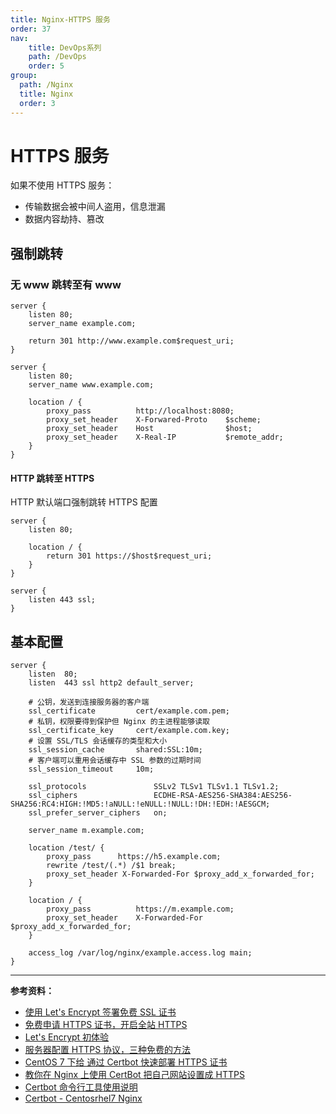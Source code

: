 ```yaml
---
title: Nginx-HTTPS 服务
order: 37
nav:
    title: DevOps系列
    path: /DevOps
    order: 5
group:
  path: /Nginx
  title: Nginx
  order: 3
---
```


# HTTPS 服务

如果不使用 HTTPS 服务：

- 传输数据会被中间人盗用，信息泄漏
- 数据内容劫持、篡改

## 强制跳转

### 无 www 跳转至有 www

```nginx
server {
    listen 80;
    server_name example.com;

    return 301 http://www.example.com$request_uri;
}

server {
    listen 80;
    server_name www.example.com;

    location / {
        proxy_pass          http://localhost:8080;
        proxy_set_header    X-Forwared-Proto    $scheme;
        proxy_set_header    Host                $host;
        proxy_set_header    X-Real-IP           $remote_addr;
    }
}
```

#### HTTP 跳转至 HTTPS

HTTP 默认端口强制跳转 HTTPS 配置

```nginx
server {
    listen 80;

    location / {
        return 301 https://$host$request_uri;
    }
}

server {
    listen 443 ssl;
}
```

## 基本配置

```nginx
server {
    listen  80;
    listen  443 ssl http2 default_server;

    # 公钥，发送到连接服务器的客户端
    ssl_certificate         cert/example.com.pem;
    # 私钥，权限要得到保护但 Nginx 的主进程能够读取
    ssl_certificate_key     cert/example.com.key;
    # 设置 SSL/TLS 会话缓存的类型和大小
    ssl_session_cache       shared:SSL:10m;
    # 客户端可以重用会话缓存中 SSL 参数的过期时间
    ssl_session_timeout     10m;

    ssl_protocols               SSLv2 TLSv1 TLSv1.1 TLSv1.2;
    ssl_ciphers                 ECDHE-RSA-AES256-SHA384:AES256-SHA256:RC4:HIGH:!MD5:!aNULL:!eNULL:!NULL:!DH:!EDH:!AESGCM;
    ssl_prefer_server_ciphers   on;

    server_name m.example.com;

    location /test/ {
        proxy_pass      https://h5.example.com;
        rewrite /test/(.*) /$1 break;
        proxy_set_header X-Forwarded-For $proxy_add_x_forwarded_for;
    }

    location / {
        proxy_pass          https://m.example.com;
        proxy_set_header    X-Forwarded-For $proxy_add_x_forwarded_for;
    }

    access_log /var/log/nginx/example.access.log main;
}
```

---

**参考资料：**

- [使用 Let's Encrypt 签署免费 SSL 证书](https://blog.timeliar.com/2017/03/11/%E4%BD%BF%E7%94%A8Let-s-Encrypt%E7%AD%BE%E7%BD%B2%E5%85%8D%E8%B4%B9SSL%E8%AF%81%E4%B9%A6/)
- [免费申请 HTTPS 证书，开启全站 HTTPS](https://juejin.im/post/5d969a696fb9a04e046bb8e5)
- [Let's Encrypt 初体验](https://deadlion.cn/2016/09/28/Let's-Encrypt/)
- [服务器配置 HTTPS 协议，三种免费的方法](https://blog.csdn.net/t6546545/article/details/80508554)
- [CentOS 7 下给 通过 Certbot 快速部署 HTTPS 证书](https://www.jianshu.com/p/a0c81ae14adc)
- [教你在 Nginx 上使用 CertBot 把自己网站设置成 HTTPS](https://blog.csdn.net/weixin_43064185/article/details/104971719)
- [Certbot 命令行工具使用说明](https://www.4spaces.org/certbot-command-line-tool-usage-document/)
- [Certbot - Centosrhel7 Nginx](https://certbot.eff.org/lets-encrypt/centosrhel7-nginx)
